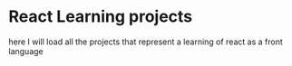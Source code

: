 # React Learning projects 

here I will load all the projects that represent a learning of react as a front language
